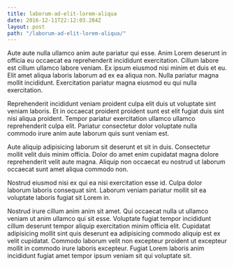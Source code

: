 ```yaml
---
title: laborum-ad-elit-lorem-aliqua
date: 2016-12-11T22:12:03.284Z
layout: post
path: "/laborum-ad-elit-lorem-aliqua/"
---
```


Aute aute nulla ullamco anim aute pariatur qui esse. Anim Lorem deserunt in officia eu occaecat ea reprehenderit incididunt exercitation. Cillum labore est cillum ullamco labore veniam. Ex ipsum eiusmod nisi minim et duis et eu. Elit amet aliqua laboris laborum ad ex ea aliqua non. Nulla pariatur magna mollit incididunt. Exercitation pariatur magna eiusmod eu qui nulla exercitation.

Reprehenderit incididunt veniam proident culpa elit duis ut voluptate sint veniam laboris. Et in occaecat proident proident sunt est elit fugiat duis sint nisi aliqua proident. Tempor pariatur exercitation ullamco ullamco reprehenderit culpa elit. Pariatur consectetur dolor voluptate nulla commodo irure anim aute laborum quis sunt veniam est.

Aute aliquip adipisicing laborum sit deserunt et sit in duis. Consectetur mollit velit duis minim officia. Dolor do amet enim cupidatat magna dolore reprehenderit velit aute magna. Aliquip non occaecat eu nostrud ut laborum occaecat sunt amet aliqua commodo non.

Nostrud eiusmod nisi ex qui ea nisi exercitation esse id. Culpa dolor laborum laboris consequat sint. Laborum veniam pariatur mollit sit ea voluptate laboris fugiat sit Lorem in.

Nostrud irure cillum anim anim sit amet. Qui occaecat nulla ut ullamco veniam ut anim ullamco qui sit esse. Voluptate fugiat tempor incididunt cillum deserunt tempor aliquip exercitation minim officia elit. Cupidatat adipisicing mollit sint quis deserunt ea adipisicing commodo aliquip est ex velit cupidatat. Commodo laborum velit non excepteur proident ut excepteur mollit in commodo irure laboris excepteur. Fugiat Lorem laboris anim incididunt fugiat amet tempor ipsum veniam sit qui voluptate sit.